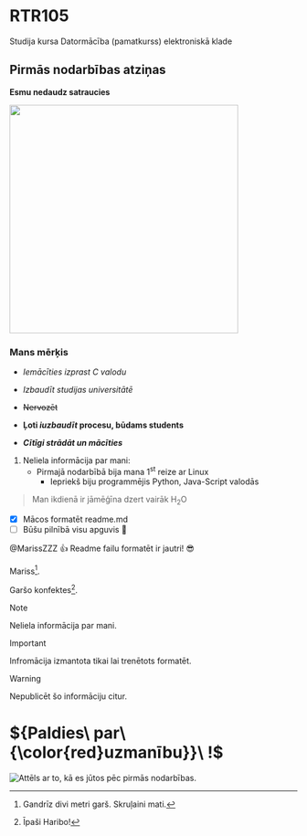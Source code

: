 # RTR105
Studija kursa Datormācība (pamatkurss) elektroniskā klade

## Pirmās nodarbības atziņas

**Esmu nedaudz satraucies**

<img src="https://vectorportal.com/storage/KkAWxEsRaTRjdsTVPoNJFrR9Hqrxk9j7iYeVqfsz.jpg" width="400" height="400" />

### Mans mērķis
- _Iemācīties izprast C valodu_

- *Izbaudīt studijas universitātē*

- ~~Nervozēt~~

- **Ļoti _iuzbaudīt_ procesu, būdams students**

- ***Cītīgi strādāt un mācīties***
 
1. Neliela informācija par mani:
   - Pirmajā nodarbībā bija mana 1<sup>st</sup> reize ar Linux
     - Iepriekš biju programmējis Python, Java-Script valodās
> Man ikdienā ir jāmēģīna dzert vairāk H<sub>2</sub>O

- [x] Mācos formatēt readme.md
- [ ] Būšu pilnībā visu apguvis :tada:

@MarissZZZ :+1: Readme failu formatēt ir jautri! :sunglasses:

Mariss[^1].

Garšo konfektes[^2].

[^1]: Gandrīz divi metri garš. 
Skruļaini mati.

[^2]: Īpaši Haribo!

> [!NOTE]
> Neliela informācija par mani.

> [!IMPORTANT]
> Infromācija izmantota tikai lai trenētots formatēt.

> [!WARNING]
> Nepublicēt šo informāciju citur.

# ${Paldies\ par\ {\color{red}uzmanību}}\ !$

![Attēls ar to, kā es jūtos pēc pirmās nodarbības.](https://vectorportal.com/storage/ZK4E3h47tE21fDkUZqzQW1kiYpbqHjvLtHEpti7O.jpg)
